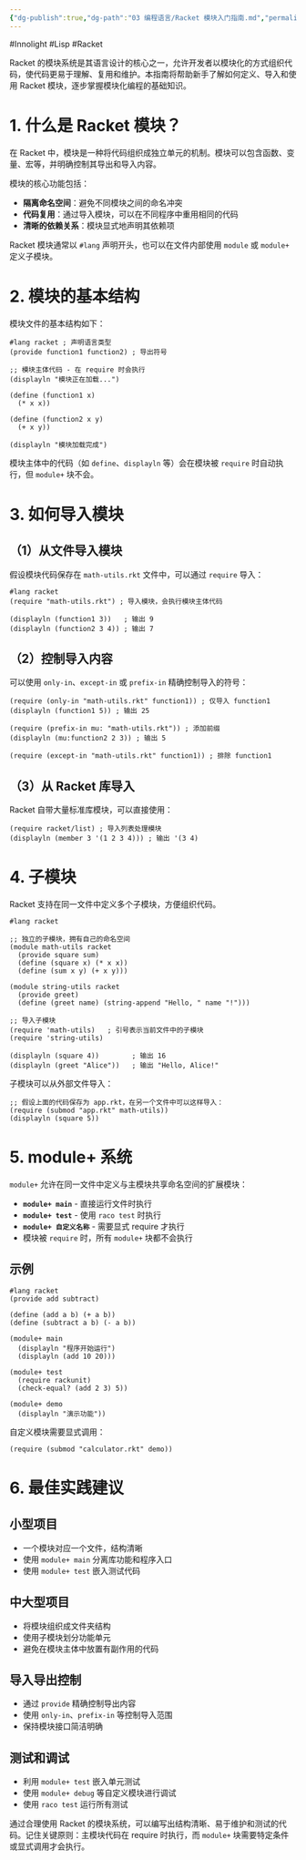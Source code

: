 ```yaml
---
{"dg-publish":true,"dg-path":"03 编程语言/Racket 模块入门指南.md","permalink":"/03 编程语言/Racket 模块入门指南/","created":"2025-05-15T10:34:48.231+08:00","updated":"2025-08-14T14:32:48.223+08:00"}
---
```


#Innolight #Lisp #Racket 

Racket 的模块系统是其语言设计的核心之一，允许开发者以模块化的方式组织代码，使代码更易于理解、复用和维护。本指南将帮助新手了解如何定义、导入和使用 Racket 模块，逐步掌握模块化编程的基础知识。

# 1. 什么是 Racket 模块？

在 Racket 中，模块是一种将代码组织成独立单元的机制。模块可以包含函数、变量、宏等，并明确控制其导出和导入内容。

模块的核心功能包括：

- **隔离命名空间**：避免不同模块之间的命名冲突
- **代码复用**：通过导入模块，可以在不同程序中重用相同的代码
- **清晰的依赖关系**：模块显式地声明其依赖项

Racket 模块通常以 `#lang` 声明开头，也可以在文件内部使用 `module` 或 `module+` 定义子模块。

# 2. 模块的基本结构

模块文件的基本结构如下：

```racket
#lang racket ; 声明语言类型
(provide function1 function2) ; 导出符号

;; 模块主体代码 - 在 require 时会执行
(displayln "模块正在加载...")

(define (function1 x)
  (* x x))

(define (function2 x y)
  (+ x y))

(displayln "模块加载完成")
```

模块主体中的代码（如 `define`、`displayln` 等）会在模块被 `require` 时自动执行，但 `module+` 块不会。

# 3. 如何导入模块

## （1）从文件导入模块

假设模块代码保存在 `math-utils.rkt` 文件中，可以通过 `require` 导入：

```racket
#lang racket
(require "math-utils.rkt") ; 导入模块，会执行模块主体代码

(displayln (function1 3))   ; 输出 9
(displayln (function2 3 4)) ; 输出 7
```

## （2）控制导入内容

可以使用 `only-in`、`except-in` 或 `prefix-in` 精确控制导入的符号：

```racket
(require (only-in "math-utils.rkt" function1)) ; 仅导入 function1
(displayln (function1 5)) ; 输出 25

(require (prefix-in mu: "math-utils.rkt")) ; 添加前缀
(displayln (mu:function2 2 3)) ; 输出 5

(require (except-in "math-utils.rkt" function1)) ; 排除 function1
```

## （3）从 Racket 库导入

Racket 自带大量标准库模块，可以直接使用：

```racket
(require racket/list) ; 导入列表处理模块
(displayln (member 3 '(1 2 3 4))) ; 输出 '(3 4)
```

# 4. 子模块

Racket 支持在同一文件中定义多个子模块，方便组织代码。

```racket
#lang racket

;; 独立的子模块，拥有自己的命名空间
(module math-utils racket
  (provide square sum)
  (define (square x) (* x x))
  (define (sum x y) (+ x y)))

(module string-utils racket
  (provide greet)
  (define (greet name) (string-append "Hello, " name "!")))

;; 导入子模块
(require 'math-utils)   ; 引号表示当前文件中的子模块
(require 'string-utils)

(displayln (square 4))        ; 输出 16
(displayln (greet "Alice"))   ; 输出 "Hello, Alice!"
```

子模块可以从外部文件导入：

```racket
;; 假设上面的代码保存为 app.rkt，在另一个文件中可以这样导入：
(require (submod "app.rkt" math-utils))
(displayln (square 5))
```

# 5. module+ 系统

`module+` 允许在同一文件中定义与主模块共享命名空间的扩展模块：

- **`module+ main`** - 直接运行文件时执行
- **`module+ test`** - 使用 `raco test` 时执行
- **`module+ 自定义名称`** - 需要显式 require 才执行
- 模块被 `require` 时，所有 `module+` 块都不会执行

## 示例

```racket
#lang racket
(provide add subtract)

(define (add a b) (+ a b))
(define (subtract a b) (- a b))

(module+ main
  (displayln "程序开始运行")
  (displayln (add 10 20)))

(module+ test
  (require rackunit)
  (check-equal? (add 2 3) 5))

(module+ demo
  (displayln "演示功能"))
```

自定义模块需要显式调用：

```racket
(require (submod "calculator.rkt" demo))
```

# 6. 最佳实践建议

## 小型项目

- 一个模块对应一个文件，结构清晰
- 使用 `module+ main` 分离库功能和程序入口
- 使用 `module+ test` 嵌入测试代码

## 中大型项目

- 将模块组织成文件夹结构
- 使用子模块划分功能单元
- 避免在模块主体中放置有副作用的代码

## 导入导出控制

- 通过 `provide` 精确控制导出内容
- 使用 `only-in`、`prefix-in` 等控制导入范围
- 保持模块接口简洁明确

## 测试和调试

- 利用 `module+ test` 嵌入单元测试
- 使用 `module+ debug` 等自定义模块进行调试
- 使用 `raco test` 运行所有测试

通过合理使用 Racket 的模块系统，可以编写出结构清晰、易于维护和测试的代码。记住关键原则：主模块代码在 require 时执行，而 `module+` 块需要特定条件或显式调用才会执行。